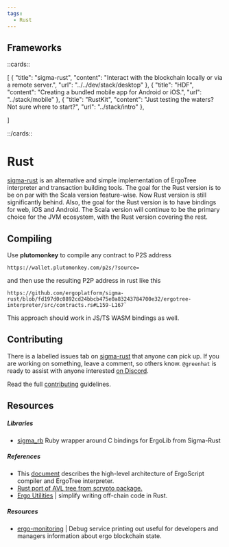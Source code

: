 ```yaml
---
tags:
  - Rust
---
```


## Frameworks

::cards::

[
  {
    "title": "sigma-rust",
    "content": "Interact with the blockchain locally or via a remote server.",
    "url": "../../dev/stack/desktop"
  },
  {
    "title": "HDF",
    "content": "Creating a bundled mobile app for Android or iOS.",
    "url": "../stack/mobile"
  },
  {
    "title": "RustKit",
    "content": "Just testing the waters? Not sure where to start?",
    "url": "../stack/intro"
  },

]

::/cards::

# Rust

[sigma-rust](https://github.com/ergoplatform/sigma-rust) is an alternative and simple implementation of ErgoTree interpreter and transaction building tools. The goal for the Rust version is to be on par with the Scala version feature-wise. Now Rust version is still significantly behind. Also, the goal for the Rust version is to have bindings for web, iOS and Android. The Scala version will continue to be the primary choice for the JVM ecosystem, with the Rust version covering the rest.


## Compiling 

Use **plutomonkey** to compile any contract to P2S address 

```
https://wallet.plutomonkey.com/p2s/?source=
```
and then use the resulting P2P address in rust like this
```
https://github.com/ergoplatform/sigma-rust/blob/fd197d0c0892cd24bbcb475e0a83243784700e32/ergotree-interpreter/src/contracts.rs#L159-L167`
```
This approach should work in JS/TS WASM bindings as well.


## Contributing
There is a labelled issues tab on [sigma-rust](https://github.com/ergoplatform/sigma-rust/issues?q=is%3Aissue+is%3Aopen+label%3A%22good+first+issue%22) that anyone can pick up.  If you are working on something, leave a comment, so others know. `@greenhat` is ready to assist with anyone interested [on Discord](https://discord.gg/Q86PNMwRsu).

Read the full [contributing](https://github.com/ergoplatform/sigma-rust/blob/develop/CONTRIBUTING.md) guidelines.

## Resources


##### Libraries

- [sigma_rb](https://github.com/thedlop/sigma_rb) Ruby wrapper around C bindings for ErgoLib from Sigma-Rust


##### References 

- This [document](https://github.com/ergoplatform/sigma-rust/blob/develop/docs/architecture.md) describes the high-level architecture of ErgoScript compiler and ErgoTree interpreter.
- [Rust port of AVL tree from scrypto package.](https://github.com/knizhnik/scorex_crypto_avltree/blob/main/crypto_avltree.md)
- [Ergo Utilities](https://github.com/robkorn/ergo-utilities-rust/) | simplify writing off-chain code in Rust.


##### Resources

- [ergo-monitoring](https://github.com/SabaunT/ergo-monitoring) | Debug service printing out useful for developers and managers information about ergo blockchain state.
